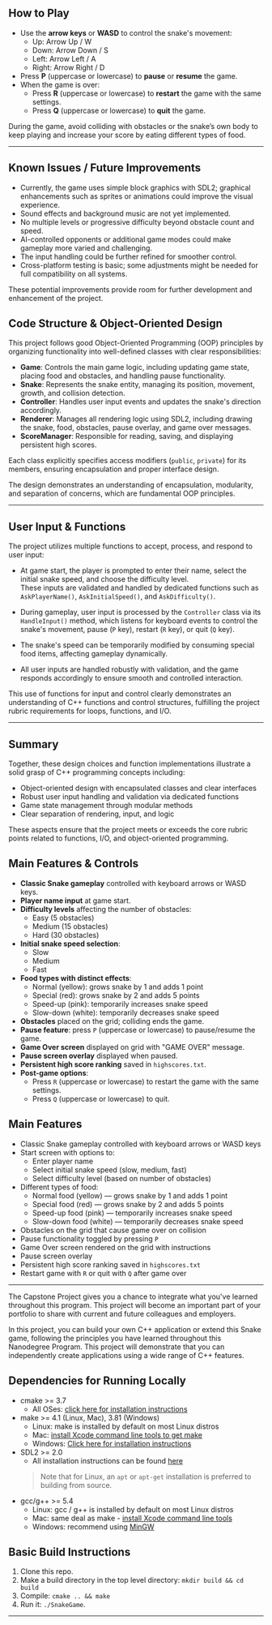 ## How to Play

- Use the **arrow keys** or **WASD** to control the snake's movement:
  - Up: Arrow Up / W
  - Down: Arrow Down / S
  - Left: Arrow Left / A
  - Right: Arrow Right / D
- Press **P** (uppercase or lowercase) to **pause** or **resume** the game.
- When the game is over:
  - Press **R** (uppercase or lowercase) to **restart** the game with the same settings.
  - Press **Q** (uppercase or lowercase) to **quit** the game.

During the game, avoid colliding with obstacles or the snake’s own body to keep playing and increase your score by eating different types of food.

---

## Known Issues / Future Improvements

- Currently, the game uses simple block graphics with SDL2; graphical enhancements such as sprites or animations could improve the visual experience.
- Sound effects and background music are not yet implemented.
- No multiple levels or progressive difficulty beyond obstacle count and speed.
- AI-controlled opponents or additional game modes could make gameplay more varied and challenging.
- The input handling could be further refined for smoother control.
- Cross-platform testing is basic; some adjustments might be needed for full compatibility on all systems.

These potential improvements provide room for further development and enhancement of the project.

## Code Structure & Object-Oriented Design

This project follows good Object-Oriented Programming (OOP) principles by organizing functionality into well-defined classes with clear responsibilities:

- **Game**: Controls the main game logic, including updating game state, placing food and obstacles, and handling pause functionality.
- **Snake**: Represents the snake entity, managing its position, movement, growth, and collision detection.
- **Controller**: Handles user input events and updates the snake's direction accordingly.
- **Renderer**: Manages all rendering logic using SDL2, including drawing the snake, food, obstacles, pause overlay, and game over messages.
- **ScoreManager**: Responsible for reading, saving, and displaying persistent high scores.

Each class explicitly specifies access modifiers (`public`, `private`) for its members, ensuring encapsulation and proper interface design.

The design demonstrates an understanding of encapsulation, modularity, and separation of concerns, which are fundamental OOP principles.

---

## User Input & Functions

The project utilizes multiple functions to accept, process, and respond to user input:

- At game start, the player is prompted to enter their name, select the initial snake speed, and choose the difficulty level.  
  These inputs are validated and handled by dedicated functions such as `AskPlayerName()`, `AskInitialSpeed()`, and `AskDifficulty()`.

- During gameplay, user input is processed by the `Controller` class via its `HandleInput()` method, which listens for keyboard events to control the snake's movement, pause (`P` key), restart (`R` key), or quit (`Q` key).

- The snake's speed can be temporarily modified by consuming special food items, affecting gameplay dynamically.

- All user inputs are handled robustly with validation, and the game responds accordingly to ensure smooth and controlled interaction.

This use of functions for input and control clearly demonstrates an understanding of C++ functions and control structures, fulfilling the project rubric requirements for loops, functions, and I/O.

---

## Summary

Together, these design choices and function implementations illustrate a solid grasp of C++ programming concepts including:

- Object-oriented design with encapsulated classes and clear interfaces
- Robust user input handling and validation via dedicated functions
- Game state management through modular methods
- Clear separation of rendering, input, and logic

These aspects ensure that the project meets or exceeds the core rubric points related to functions, I/O, and object-oriented programming.

## Main Features & Controls

- **Classic Snake gameplay** controlled with keyboard arrows or WASD keys.
- **Player name input** at game start.
- **Difficulty levels** affecting the number of obstacles:
  - Easy (5 obstacles)
  - Medium (15 obstacles)
  - Hard (30 obstacles)
- **Initial snake speed selection**:
  - Slow
  - Medium
  - Fast
- **Food types with distinct effects**:
  - Normal (yellow): grows snake by 1 and adds 1 point
  - Special (red): grows snake by 2 and adds 5 points
  - Speed-up (pink): temporarily increases snake speed
  - Slow-down (white): temporarily decreases snake speed
- **Obstacles** placed on the grid; colliding ends the game.
- **Pause feature**: press `P` (uppercase or lowercase) to pause/resume the game.
- **Game Over screen** displayed on grid with "GAME OVER" message.
- **Pause screen overlay** displayed when paused.
- **Persistent high score ranking** saved in `highscores.txt`.
- **Post-game options**:
  - Press `R` (uppercase or lowercase) to restart the game with the same settings.
  - Press `Q` (uppercase or lowercase) to quit.


## Main Features

- Classic Snake gameplay controlled with keyboard arrows or WASD keys
- Start screen with options to:
  - Enter player name
  - Select initial snake speed (slow, medium, fast)
  - Select difficulty level (based on number of obstacles)
- Different types of food:
  - Normal food (yellow) — grows snake by 1 and adds 1 point
  - Special food (red) — grows snake by 2 and adds 5 points
  - Speed-up food (pink) — temporarily increases snake speed
  - Slow-down food (white) — temporarily decreases snake speed
- Obstacles on the grid that cause game over on collision
- Pause functionality toggled by pressing `P`
- Game Over screen rendered on the grid with instructions
- Pause screen overlay
- Persistent high score ranking saved in `highscores.txt`
- Restart game with `R` or quit with `Q` after game over

---

The Capstone Project gives you a chance to integrate what you've learned throughout this program. This project will become an important part of your portfolio to share with current and future colleagues and employers.

In this project, you can build your own C++ application or extend this Snake game, following the principles you have learned throughout this Nanodegree Program. This project will demonstrate that you can independently create applications using a wide range of C++ features.

## Dependencies for Running Locally
* cmake >= 3.7
  * All OSes: [click here for installation instructions](https://cmake.org/install/)
* make >= 4.1 (Linux, Mac), 3.81 (Windows)
  * Linux: make is installed by default on most Linux distros
  * Mac: [install Xcode command line tools to get make](https://developer.apple.com/xcode/features/)
  * Windows: [Click here for installation instructions](http://gnuwin32.sourceforge.net/packages/make.htm)
* SDL2 >= 2.0
  * All installation instructions can be found [here](https://wiki.libsdl.org/Installation)
  >Note that for Linux, an `apt` or `apt-get` installation is preferred to building from source. 
* gcc/g++ >= 5.4
  * Linux: gcc / g++ is installed by default on most Linux distros
  * Mac: same deal as make - [install Xcode command line tools](https://developer.apple.com/xcode/features/)
  * Windows: recommend using [MinGW](http://www.mingw.org/)

## Basic Build Instructions

1. Clone this repo.
2. Make a build directory in the top level directory: `mkdir build && cd build`
3. Compile: `cmake .. && make`
4. Run it: `./SnakeGame`.


---